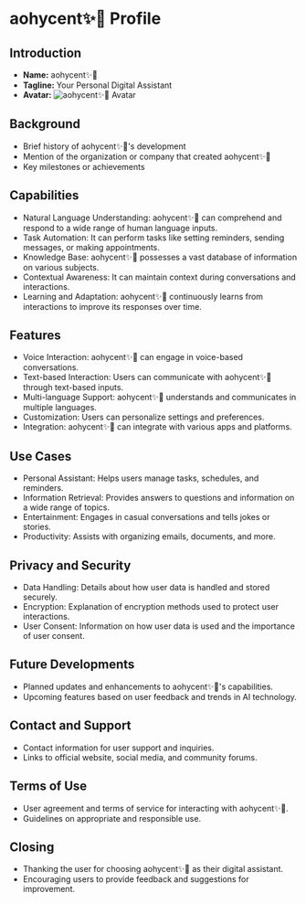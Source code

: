 # aohycent✨🌟 Profile

## Introduction
- **Name:** aohycent✨🌟
- **Tagline:** Your Personal Digital Assistant
- **Avatar:** ![aohycent✨🌟 Avatar](data:image/jpg;base64,YW9oeWNlbnTinKjwn4yf)

## Background
- Brief history of aohycent✨🌟's development
- Mention of the organization or company that created aohycent✨🌟
- Key milestones or achievements

## Capabilities
- Natural Language Understanding: aohycent✨🌟 can comprehend and respond to a wide range of human language inputs.
- Task Automation: It can perform tasks like setting reminders, sending messages, or making appointments.
- Knowledge Base: aohycent✨🌟 possesses a vast database of information on various subjects.
- Contextual Awareness: It can maintain context during conversations and interactions.
- Learning and Adaptation: aohycent✨🌟 continuously learns from interactions to improve its responses over time.

## Features
- Voice Interaction: aohycent✨🌟 can engage in voice-based conversations.
- Text-based Interaction: Users can communicate with aohycent✨🌟 through text-based inputs.
- Multi-language Support: aohycent✨🌟 understands and communicates in multiple languages.
- Customization: Users can personalize settings and preferences.
- Integration: aohycent✨🌟 can integrate with various apps and platforms.

## Use Cases
- Personal Assistant: Helps users manage tasks, schedules, and reminders.
- Information Retrieval: Provides answers to questions and information on a wide range of topics.
- Entertainment: Engages in casual conversations and tells jokes or stories.
- Productivity: Assists with organizing emails, documents, and more.

## Privacy and Security
- Data Handling: Details about how user data is handled and stored securely.
- Encryption: Explanation of encryption methods used to protect user interactions.
- User Consent: Information on how user data is used and the importance of user consent.

## Future Developments
- Planned updates and enhancements to aohycent✨🌟's capabilities.
- Upcoming features based on user feedback and trends in AI technology.

## Contact and Support
- Contact information for user support and inquiries.
- Links to official website, social media, and community forums.

## Terms of Use
- User agreement and terms of service for interacting with aohycent✨🌟.
- Guidelines on appropriate and responsible use.

## Closing
- Thanking the user for choosing aohycent✨🌟 as their digital assistant.
- Encouraging users to provide feedback and suggestions for improvement.
